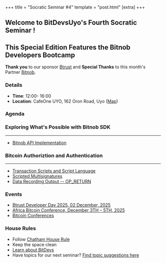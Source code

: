 +++
title = "Socratic Seminar #4"
template = "post.html"
[extra]
+++

## Welcome to BitDevsUyo's Fourth Socratic Seminar !
## This Special Edition Features the Bitnob Developers Bootcamp 

**Thank you** to our sponsor [Btrust](https://www.btrust.tech/) and **Special Thanks** to this month's Partner [Bitnob](https://bitnob.com).


### Details
- **Time**: 12:00- 16:00
- **Location**: CafeOne UYO, 162 Oron Road, Uyo ([Map](https://www.google.com/maps/dir//162+Oron+Rd,+Ewet+Housing+Estate,+Uyo+520102,+Akwa+Ibom/@5.0200907,7.8685155,12.26z/data=!4m8!4m7!1m0!1m5!1m1!1s0x105d575ff4662ecf:0x7887f2f48f1d4d29!2m2!1d7.9378991!2d5.0195906?entry=ttu&g_ep=EgoyMDI1MDUxNS4wIKXMDSoASAFQAw%3D%3D))

### Agenda

### Exploring What's Possible with Bitnob SDK
_______________________________________________________________________________
* [Bitnob API Implementation](https://bitnob.dev)


### Bitcoin Authoriztion and Authentication
_______________________________________________________________________________
* [Transaction Scripts and Script Language](https://learnmeabitcoin.com/technical/transactionhttps://github.com/bitcoinbook/bitcoinbook/blob/develop/ch07_authorization-authentication.adoc)
* [Scripted Multisignatures](https://github.com/bitcoinbook/bitcoinbook/blob/develop/ch07_authorization-authentication.adoc)
* [Data Recording Output -- OP_RETURN](https://github.com/bitcoinbook/bitcoinbook/blob/develop/ch07_authorization-authentication.adoc)
 

### Events
- [Btrust Developer Day 2025, 02 December, 2025](https://clooza.com/events/BTRUSTDEVELOPERDAY) 
- [Africa Bitcoin Conference, December 3TH – 5TH, 2025](https://afrobitcoin.org/)
- [Bitcoin Conferences](https://b.tc/conference/)

### House Rules
- Follow [Chatham House Rule](https://www.chathamhouse.org/about-us/chatham-house-rule)
- Keep the space clean
- [Learn about BitDevs](https://bitdevsuyo.org/about/)
- Have topics for our next seminar? [Find topic suggestions here](/about/find-topics)
